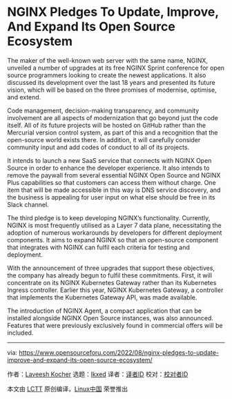 [#]: subject: "NGINX Pledges To Update, Improve, And Expand Its Open Source Ecosystem"
[#]: via: "https://www.opensourceforu.com/2022/08/nginx-pledges-to-update-improve-and-expand-its-open-source-ecosystem/"
[#]: author: "Laveesh Kocher https://www.opensourceforu.com/author/laveesh-kocher/"
[#]: collector: "lkxed"
[#]: translator: " "
[#]: reviewer: " "
[#]: publisher: " "
[#]: url: " "

NGINX Pledges To Update, Improve, And Expand Its Open Source Ecosystem
======
The maker of the well-known web server with the same name, NGINX, unveiled a number of upgrades at its free NGINX Sprint conference for open source programmers looking to create the newest applications. It also discussed its development over the last 18 years and presented its future vision, which will be based on the three promises of modernise, optimise, and extend.

Code management, decision-making transparency, and community involvement are all aspects of modernization that go beyond just the code itself. All of its future projects will be hosted on GitHub rather than the Mercurial version control system, as part of this and a recognition that the open-source world exists there. In addition, it will carefully consider community input and add codes of conduct to all of its projects.

It intends to launch a new SaaS service that connects with NGINX Open Source in order to enhance the developer experience. It also intends to remove the paywall from several essential NGINX Open Source and NGINX Plus capabilities so that customers can access them without charge. One item that will be made accessible in this way is DNS service discovery, and the business is appealing for user input on what else should be free in its Slack channel.

The third pledge is to keep developing NGINX’s functionality. Currently, NGINX is most frequently utilised as a Layer 7 data plane, necessitating the adoption of numerous workarounds by developers for different deployment components. It aims to expand NGINX so that an open-source component that integrates with NGINX can fulfil each criteria for testing and deployment.

With the announcement of three upgrades that support these objectives, the company has already begun to fulfil these commitments. First, it will concentrate on its NGINX Kubernetes Gateway rather than its Kubernetes Ingress controller. Earlier this year, NGINX Kubernetes Gateway, a controller that implements the Kubernetes Gateway API, was made available.

The introduction of NGINX Agent, a compact application that can be installed alongside NGINX Open Source instances, was also announced. Features that were previously exclusively found in commercial offers will be included.

--------------------------------------------------------------------------------

via: https://www.opensourceforu.com/2022/08/nginx-pledges-to-update-improve-and-expand-its-open-source-ecosystem/

作者：[Laveesh Kocher][a]
选题：[lkxed][b]
译者：[译者ID](https://github.com/译者ID)
校对：[校对者ID](https://github.com/校对者ID)

本文由 [LCTT](https://github.com/LCTT/TranslateProject) 原创编译，[Linux中国](https://linux.cn/) 荣誉推出

[a]: https://www.opensourceforu.com/author/laveesh-kocher/
[b]: https://github.com/lkxed
